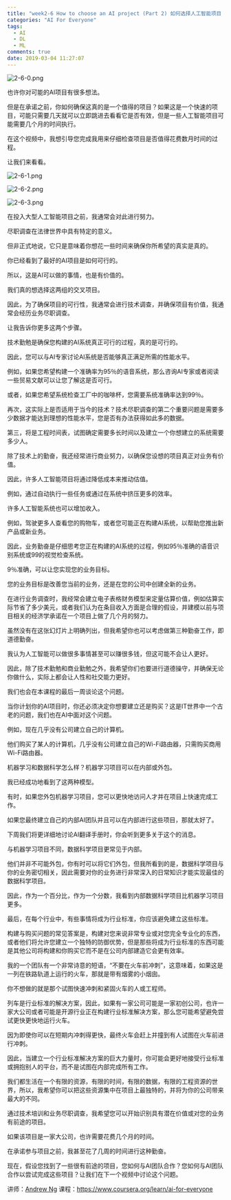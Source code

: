 ```yaml
---
title: "week2-6 How to choose an AI project (Part 2) 如何选择人工智能项目（第2部分）"
categories: "AI For Everyone"
tags:
  - AI
  - DL
  - ML
comments: true
date: 2019-03-04 11:27:07
---
```


![2-6-0.png](https://upload-images.jianshu.io/upload_images/910914-5b13a2875ff892f6.png?imageMogr2/auto-orient/strip%7CimageView2/2/w/1240)

也许你对可能的AI项目有很多想法。

但是在承诺之前，你如何确保这真的是一个值得的项目？如果这是一个快速的项目，可能只需要几天就可以立即跳进去看看它是否有效，但是一些人工智能项目可能需要几个月的时间执行。

在这个视频中，我想引导您完成我用来仔细检查项目是否值得花费数月时间的过程。

让我们来看看。

<!--more-->

![2-6-1.png](https://upload-images.jianshu.io/upload_images/910914-14d42954715ffc48.png?imageMogr2/auto-orient/strip%7CimageView2/2/w/1240)

![2-6-2.png](https://upload-images.jianshu.io/upload_images/910914-ba8c88e9dea7e071.png?imageMogr2/auto-orient/strip%7CimageView2/2/w/1240)

![2-6-3.png](https://upload-images.jianshu.io/upload_images/910914-52eedc2d7d263d77.png?imageMogr2/auto-orient/strip%7CimageView2/2/w/1240)

在投入大型人工智能项目之前，我通常会对此进行努力。

尽职调查在法律世界中具有特定的意义。

但非正式地说，它只是意味着你想花一些时间来确保你所希望的真实是真的。

你已经看到了最好的AI项目是如何可行的。

所以，这是AI可以做的事情，也是有价值的。

我们真的想选择这两组的交叉项目。

因此，为了确保项目的可行性，我通常会进行技术调查，并确保项目有价值，我通常会经历业务尽职调查。

让我告诉你更多这两个步骤。

技术勤勉是确保您构建的AI系统真正可行的过程，真的是可行的。

因此，您可以与AI专家讨论AI系统是否能够真正满足所需的性能水平。

例如，如果您希望构建一个准确率为95％的语音系统，那么咨询AI专家或者阅读一些贸易文献可以让您了解这是否可行。

或者，如果您希望系统检查工厂中的咖啡杯，您需要系统准确率达到99％。

再次，这实际上是否适用于当今的技术？技术尽职调查的第二个重要问题是需要多少数据才能达到理想的性能水平，您是否有办法获得如此多的数据。

第三，将是工程时间表，试图确定需要多长时间以及建立一个你想建立的系统需要多少人。

除了技术上的勤奋，我还经常进行商业努力，以确保您设想的项目真正对业务有价值。

因此，许多人工智能项目将通过降低成本来推动估值。

例如，通过自动执行一些任务或通过在系统中挤压更多的效率。

许多人工智能系统也可以增加收入。

例如，驾驶更多人查看您的购物车，或者您可能正在构建AI系统，以帮助您推出新产品或新业务。

因此，业务勤奋是仔细思考您正在构建的AI系统的过程，例如95％准确的语音识别系统或99的视觉检查系统。

9％准确，可以让您实现您的业务目标。

您的业​​务目标是改善您当前的业务，还是在您的公司中创建全新的业务。

在进行业务调查时，我经常会建立电子表格财务模型来定量估算价值，例如估算实际节省了多少美元，或者我们认为在条目收入方面是合理的假设，并建模以前与项目相关的经济学承诺在一个项目上做了几个月的努力。

虽然没有在这张幻灯片上明确列出，但我希望你也可以考虑做第三种勤奋工作，即道德勤奋。

我认为人工智能可以做很多事情甚至可以赚很多钱，但这可能不会让人更好。

因此，除了技术勤勉和商业勤勉之外，我希望你们也要进行道德操守，并确保无论你做什么，实际上都会让人性和社交能力更好。

我们也会在本课程的最后一周谈论这个问题。

当你计划你的AI项目时，你还必须决定你想要建立还是购买？这是IT世界中一个古老的问题，我们也在AI中面对这个问题。

例如，现在几乎没有公司建立自己的计算机。

他们购买了某人的计算机，几乎没有公司建立自己的Wi-Fi路由器，只需购买商用Wi-Fi路由器。

机器学习和数据科学怎么样？机器学习项目可以在内部或外包。

我已经成功地看到了这两种模型。

有时，如果您外包机器学习项目，您可以更快地访问人才并在项目上快速完成工作。

如果您最终建立自己的内部AI团队并且可以在内部进行这些项目，那就太好了。

下周我们将更详细地讨论AI翻译手册时，你会听到更多关于这个的消息。

与机器学习项目不同，数据科学项目更常见于内部。

他们并非不可能外包，你有时可以将它们外包，但我所看到的是，数据科学项目与你的业务密切相关，因此需要对你的业务进行非常深入的日常知识才能实现最佳的数据科学项目。

因此，作为一个百分比，作为一个分数，我看到内部数据科学项目比机器学习项目更多。

最后，在每个行业中，有些事情将成为行业标准，你应该避免建立这些标准。

构建与购买问题的常见答案是，构建对您来说非常专业或对您完全专业化的东西，或者他们将允许您建立一个独特的防御优势，但是那些将成为行业标准的东西可能是其他公司将构建和你购买它而不是在公司内部建造它会更有效率。

我的一个团队有一个非常诗意的短语，“不要在火车前冲刺”，这意味着，如果这是一列在铁路轨道上运行的火车，那就是带有烟雾的小烟囱。

你不想做的就是那个试图快速冲刺和紧固火车的人或工程师。

列车是行业标准的解决方案，因此，如果有一家公司可能是一家初创公司，也许一家大公司或者可能是开源行业正在构建行业标准解决方案，那么您可能希望避免尝试更快更快地运行火车。

因为即使你可以在短期内冲刺得更快，最终火车会赶上并撞到有人试图在火车前进行冲刺。

因此，当建立一个行业标准解决方案的巨大力量时，你可能会更好地接受行业标准或拥抱别人的平台，而不是试图在内部完成所有工作。

我们都生活在一个有限的资源，有限的时间，有限的数据，有限的工程资源的世界，所以，我希望你可以把这些资源集中在项目上最独特的，并将为你的公司带来最大的不同。

通过技术培训和业务尽职调查，我希望您可以开始识别具有潜在价值或对您的业务有前途的项目。

如果该项目是一家大公司，也许需要花费几个月的时间。

在承诺参与项目之前，我甚至花了几周的时间进行这种勤奋。

现在，假设您找到了一些很有前途的项目，您如何与AI团队合作？您如何与AI团队合作以尝试完成这些项目？让我们在下一个视频中讨论这个问题。

讲师：[Andrew Ng](https://www.coursera.org/instructor/andrewng)
课程：<https://www.coursera.org/learn/ai-for-everyone>
